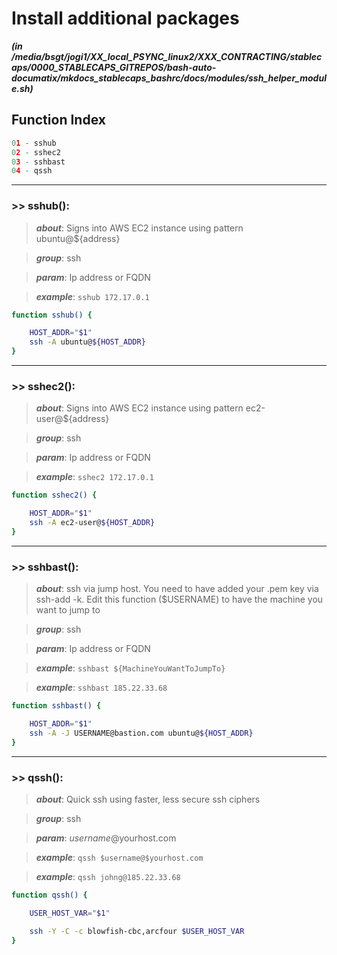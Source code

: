 
Install additional packages
===========================


***(in /media/bsgt/jogi1/XX_local_PSYNC_linux2/XXX_CONTRACTING/stablecaps/0000_STABLECAPS_GITREPOS/bash-auto-documatix/mkdocs_stablecaps_bashrc/docs/modules/ssh_helper_module.sh)***
## Function Index


```python
01 - sshub
02 - sshec2
03 - sshbast
04 - qssh
```

******
### >> sshub():


>***about***: Signs into AWS EC2 instance using pattern ubuntu@${address}


>***group***: ssh


>***param***: Ip address or FQDN


>***example***: `sshub 172.17.0.1`


```bash
function sshub() {

    HOST_ADDR="$1"
    ssh -A ubuntu@${HOST_ADDR}
}

```




******
### >> sshec2():


>***about***: Signs into AWS EC2 instance using pattern ec2-user@${address}


>***group***: ssh


>***param***: Ip address or FQDN


>***example***: `sshec2 172.17.0.1`


```bash
function sshec2() {

    HOST_ADDR="$1"
    ssh -A ec2-user@${HOST_ADDR}
}

```




******
### >> sshbast():


>***about***: ssh via jump host. You need to have added your .pem key via ssh-add -k. Edit this function ($USERNAME) to have the machine you want to jump to


>***group***: ssh


>***param***: Ip address or FQDN


>***example***: `sshbast ${MachineYouWantToJumpTo}`


>***example***: `sshbast 185.22.33.68`


```bash
function sshbast() {

    HOST_ADDR="$1"
    ssh -A -J USERNAME@bastion.com ubuntu@${HOST_ADDR}
}

```




******
### >> qssh():


>***about***: Quick ssh using faster, less secure ssh ciphers


>***group***: ssh


>***param***: $username@$yourhost.com


>***example***: `qssh $username@$yourhost.com`


>***example***: `qssh johng@185.22.33.68`


```bash
function qssh() {

    USER_HOST_VAR="$1"

    ssh -Y -C -c blowfish-cbc,arcfour $USER_HOST_VAR
}

```


